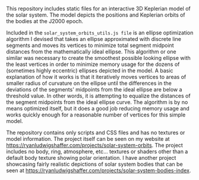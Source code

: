 This repository includes static files for an interactive 3D Keplerian model of the solar system.  The model depicts the positions and Keplerian orbits of the bodies at the J2000 epoch.

Included in the `solar_system_orbits_utils.js file` is an ellipse optimization algorithm I devised that takes an ellipse approximated with discrete line segments and moves its vertices to minimize total segment midpoint distances from the mathematically ideal ellipse.  This algorithm or one similar was necessary to create the smoothest possible looking ellipse with the least vertices in order to minimize memory usage for the dozens of (sometimes highly eccentric) ellipses depicted in the model.  A basic explanation of how it works is that it iteratively moves vertices to areas of smaller radius of curvature on the ellipse until the differences in the deviations of the segments' midpoints from the ideal ellipse are below a threshold value.  In other words, it is attempting to equalize the distances of the segment midpoints from the ideal ellipse curve.  The algorithm is by no means optimized itself, but it does a good job reducing memory usage and works quickly enough for a reasonable number of vertices for this simple model.

The repository contains only scripts and CSS files and has no textures or model information.  The project itself can be seen on my website at https://ryanludwigshaffer.com/projects/solar-system-orbits.  The project includes no body, ring, atmosphere, etc... textures or shaders other than a default body texture showing polar orientation.  I have another project showcasing fairly realistic depictions of solar system bodies that can be seen at https://ryanludwigshaffer.com/projects/solar-system-bodies-index.
